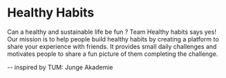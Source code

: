 # Healthy Habits

<!--

**Here are some ideas to get you started:**

🙋‍♀️ A short introduction - what is your organization all about?
🌈 Contribution guidelines - how can the community get involved?
👩‍💻 Useful resources - where can the community find your docs? Is there anything else the community should know?
🍿 Fun facts - what does your team eat for breakfast?
🧙 Remember, you can do mighty things with the power of [Markdown](https://docs.github.com/github/writing-on-github/getting-started-with-writing-and-formatting-on-github/basic-writing-and-formatting-syntax)
-->

Can a healthy and sustainable life be fun ?
Team Healthy habits says yes! Our mission is to help people build healthy habits by creating a platform to share your experience with friends.
It provides small daily challenges and motivates people to share a fun picture of them completing the challenge.

-- inspired by TUM: Junge Akademie 
